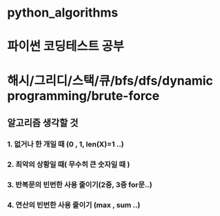 # python_algorithms
# 파이썬 코딩테스트 공부
# 해시/그리디/스택/큐/bfs/dfs/dynamic programming/brute-force

## 알고리즘 생각할 것
### 1. 없거나 한 개일 때 (0 , 1, len(X)=1 ..)
### 2. 최악의 상황일 때( 무수히 큰 숫자일 때 )
### 3. 반복문의 빈번한 사용 줄이기(2중, 3중 for문..)
### 4. 연산의 빈번한 사용 줄이기 (max , sum ..)